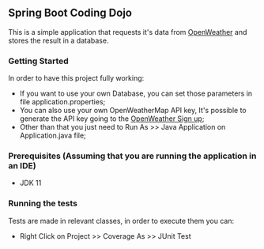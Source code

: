 Spring Boot Coding Dojo
---

This is a simple application that requests it's data from [OpenWeather](https://openweathermap.org/) and stores the result in a database.

### Getting Started

In order to have this project fully working:
* If you want to use your own Database, you can set those parameters in file application.properties;
* You can also use your own OpenWeatherMap API key, It's possible to generate the API key going to the [OpenWeather Sign up](https://openweathermap.org/appid);
* Other than that you just need to Run As >> Java Application on Application.java file;

### Prerequisites (Assuming that you are running the application in an IDE)

* JDK 11

### Running the tests

Tests are made in relevant classes, in order to execute them you can:
* Right Click on Project >> Coverage As >> JUnit Test
